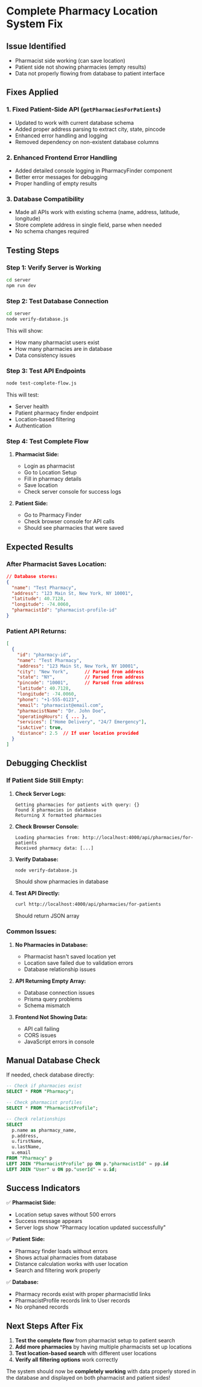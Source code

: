 # Complete Pharmacy Location System Fix

## Issue Identified
- Pharmacist side working (can save location)
- Patient side not showing pharmacies (empty results)
- Data not properly flowing from database to patient interface

## Fixes Applied

### 1. **Fixed Patient-Side API (`getPharmaciesForPatients`)**
- Updated to work with current database schema
- Added proper address parsing to extract city, state, pincode
- Enhanced error handling and logging
- Removed dependency on non-existent database columns

### 2. **Enhanced Frontend Error Handling**
- Added detailed console logging in PharmacyFinder component
- Better error messages for debugging
- Proper handling of empty results

### 3. **Database Compatibility**
- Made all APIs work with existing schema (name, address, latitude, longitude)
- Store complete address in single field, parse when needed
- No schema changes required

## Testing Steps

### Step 1: Verify Server is Working
```bash
cd server
npm run dev
```

### Step 2: Test Database Connection
```bash
cd server
node verify-database.js
```
This will show:
- How many pharmacist users exist
- How many pharmacies are in database
- Data consistency issues

### Step 3: Test API Endpoints
```bash
node test-complete-flow.js
```
This will test:
- Server health
- Patient pharmacy finder endpoint
- Location-based filtering
- Authentication

### Step 4: Test Complete Flow
1. **Pharmacist Side:**
   - Login as pharmacist
   - Go to Location Setup
   - Fill in pharmacy details
   - Save location
   - Check server console for success logs

2. **Patient Side:**
   - Go to Pharmacy Finder
   - Check browser console for API calls
   - Should see pharmacies that were saved

## Expected Results

### After Pharmacist Saves Location:
```json
// Database stores:
{
  "name": "Test Pharmacy",
  "address": "123 Main St, New York, NY 10001",
  "latitude": 40.7128,
  "longitude": -74.0060,
  "pharmacistId": "pharmacist-profile-id"
}
```

### Patient API Returns:
```json
[
  {
    "id": "pharmacy-id",
    "name": "Test Pharmacy",
    "address": "123 Main St, New York, NY 10001",
    "city": "New York",      // Parsed from address
    "state": "NY",           // Parsed from address
    "pincode": "10001",      // Parsed from address
    "latitude": 40.7128,
    "longitude": -74.0060,
    "phone": "+1-555-0123",
    "email": "pharmacist@email.com",
    "pharmacistName": "Dr. John Doe",
    "operatingHours": { ... },
    "services": ["Home Delivery", "24/7 Emergency"],
    "isActive": true,
    "distance": 2.5  // If user location provided
  }
]
```

## Debugging Checklist

### If Patient Side Still Empty:

1. **Check Server Logs:**
   ```
   Getting pharmacies for patients with query: {}
   Found X pharmacies in database
   Returning X formatted pharmacies
   ```

2. **Check Browser Console:**
   ```
   Loading pharmacies from: http://localhost:4000/api/pharmacies/for-patients
   Received pharmacy data: [...]
   ```

3. **Verify Database:**
   ```bash
   node verify-database.js
   ```
   Should show pharmacies in database

4. **Test API Directly:**
   ```bash
   curl http://localhost:4000/api/pharmacies/for-patients
   ```
   Should return JSON array

### Common Issues:

1. **No Pharmacies in Database:**
   - Pharmacist hasn't saved location yet
   - Location save failed due to validation errors
   - Database relationship issues

2. **API Returning Empty Array:**
   - Database connection issues
   - Prisma query problems
   - Schema mismatch

3. **Frontend Not Showing Data:**
   - API call failing
   - CORS issues
   - JavaScript errors in console

## Manual Database Check

If needed, check database directly:
```sql
-- Check if pharmacies exist
SELECT * FROM "Pharmacy";

-- Check pharmacist profiles
SELECT * FROM "PharmacistProfile";

-- Check relationships
SELECT 
  p.name as pharmacy_name,
  p.address,
  u.firstName,
  u.lastName,
  u.email
FROM "Pharmacy" p
LEFT JOIN "PharmacistProfile" pp ON p."pharmacistId" = pp.id
LEFT JOIN "User" u ON pp."userId" = u.id;
```

## Success Indicators

✅ **Pharmacist Side:**
- Location setup saves without 500 errors
- Success message appears
- Server logs show "Pharmacy location updated successfully"

✅ **Patient Side:**
- Pharmacy finder loads without errors
- Shows actual pharmacies from database
- Distance calculation works with user location
- Search and filtering work properly

✅ **Database:**
- Pharmacy records exist with proper pharmacistId links
- PharmacistProfile records link to User records
- No orphaned records

## Next Steps After Fix

1. **Test the complete flow** from pharmacist setup to patient search
2. **Add more pharmacies** by having multiple pharmacists set up locations
3. **Test location-based search** with different user locations
4. **Verify all filtering options** work correctly

The system should now be **completely working** with data properly stored in the database and displayed on both pharmacist and patient sides!
